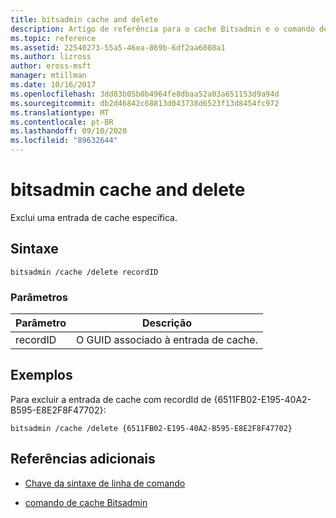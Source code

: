 ```yaml
---
title: bitsadmin cache and delete
description: Artigo de referência para o cache Bitsadmin e o comando delete, que exclui uma entrada de cache específica.
ms.topic: reference
ms.assetid: 22540273-55a5-46ea-869b-6df2aa6808a1
ms.author: lizross
author: eross-msft
manager: mtillman
ms.date: 10/16/2017
ms.openlocfilehash: 3dd83b05b0b4964fe8dbaa52a03a651153d9a94d
ms.sourcegitcommit: db2d46842c68813d043738d6523f13d8454fc972
ms.translationtype: MT
ms.contentlocale: pt-BR
ms.lasthandoff: 09/10/2020
ms.locfileid: "89632644"
---
```

# <a name="bitsadmin-cache-and-delete"></a>bitsadmin cache and delete

Exclui uma entrada de cache específica.

## <a name="syntax"></a>Sintaxe

```
bitsadmin /cache /delete recordID
```

### <a name="parameters"></a>Parâmetros

| Parâmetro | Descrição |
| -------------- | -------------- |
| recordID | O GUID associado à entrada de cache. |

## <a name="examples"></a>Exemplos

Para excluir a entrada de cache com recordId de {6511FB02-E195-40A2-B595-E8E2F8F47702}:

```
bitsadmin /cache /delete {6511FB02-E195-40A2-B595-E8E2F8F47702}
```

## <a name="additional-references"></a>Referências adicionais

- [Chave da sintaxe de linha de comando](command-line-syntax-key.md)

- [comando de cache Bitsadmin](bitsadmin-cache.md)

